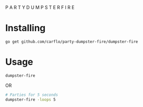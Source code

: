 P A R T Y  D U M P S T E R  F I R E

# Installing
```
go get github.com/carflo/party-dumpster-fire/dumpster-fire
```
# Usage
```bash
dumpster-fire
```
OR 
```bash
# Parties for 5 seconds 
dumpster-fire -loops 5 
```

